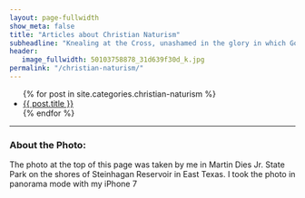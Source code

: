 ```yaml
---
layout: page-fullwidth
show_meta: false
title: "Articles about Christian Naturism"
subheadline: "Knealing at the Cross, unashamed in the glory in which God created me"
header:
   image_fullwidth: 50103758878_31d639f30d_k.jpg
permalink: "/christian-naturism/"
---
```

<ul>
    {% for post in site.categories.christian-naturism %}
    <li><a href="{{ site.url }}{{ site.baseurl }}{{ post.url }}">{{ post.title }}</a></li>
    {% endfor %}
</ul>

* * *
### About the Photo:
The photo at the top of this page was taken by me in Martin Dies Jr. State Park on the shores of Steinhagan Reservoir in East Texas.  I took the photo in panorama mode with my iPhone 7